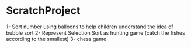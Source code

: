 # ScratchProject
1- Sort number using balloons to help children understand the idea of bubble sort
2- Represent Selection Sort as hunting game (catch the fishes according to the smallest)
3- chess game
